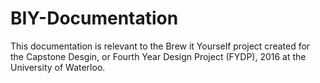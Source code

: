 # BIY-Documentation
This documentation is relevant to the Brew it Yourself project created for the Capstone Desgin, or Fourth Year Design Project (FYDP), 2016 at the University of Waterloo.
